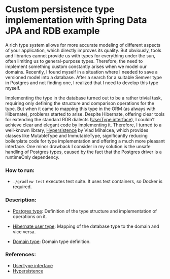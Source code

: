 # Custom persistence type implementation with Spring Data JPA and RDB example

A rich type system allows for more accurate modeling of different aspects of your application, which directly improves its quality.
But obviously, tools and libraries cannot provide us with types for everything under the sun, often limiting us to general-purpose types.
Therefore, the need to implement something custom constantly arises when we model our domains.
Recently, I found myself in a situation where I needed to save a versioned model into a database.
After a search for a suitable Semver type in Postgres and not finding one, I realized that I need to develop this type myself.

Implementing the type in the database turned out to be a rather trivial task, requiring only defining the structure and comparison operations for the type.
But when it came to mapping this type in the ORM (as always with Hibernate), problems started to arise.
Despite Hibernate, offering clear tools for extending the standard RDB dialects ([UserType interface](https://docs.jboss.org/hibernate/orm/5.6/javadocs/org/hibernate/usertype/UserType.html)),
I couldn’t achieve clear and elegant code by implementing it.
Therefore, I turned to a well-known library, [Hypersistence](https://github.com/vladmihalcea/hypersistence-utils) by Vlad Mihalcea,
which provides classes like MutableType and ImmutableType, significantly reducing boilerplate code for type implementation and offering a much more pleasant interface.
One minor drawback I consider in my solution is the unsafe handling of Postgres types, caused by the fact that the Postgres driver is a runtimeOnly dependency.

### How to run:
- ```./gradlew test``` executes test suite. It uses test containers, so Docker is required.

### Description:
- [Postgres type](./src/testFixtures/resources/semver-type.sql):
Definition of the type structure and implementation of operations on it.

- [Hibernate user type](./src/main/kotlin/com/abogomazov/pgsemver/postgres/types/SemverType.kt):
Mapping of the database type to the domain and vice versa.

- [Domain type](./src/main/kotlin/com/abogomazov/pgsemver/types/Semver.kt):
Domain type definition.

### References:
- [UserType interface](https://docs.jboss.org/hibernate/orm/5.6/javadocs/org/hibernate/usertype/UserType.html)
- [Hypersistence](https://github.com/vladmihalcea/hypersistence-utils)
